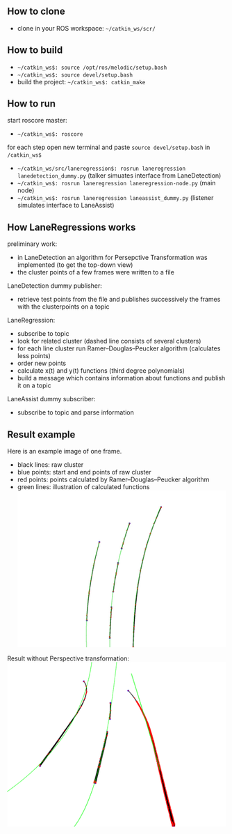 ## How to clone
* clone in your ROS workspace: ``` ~/catkin_ws/scr/ ```

## How to build
* ``` ~/catkin_ws$: source /opt/ros/melodic/setup.bash ```
* ``` ~/catkin_ws$: source devel/setup.bash ```
* build the project: ``` ~/catkin_ws$: catkin_make ```

## How to run
start roscore master:
* ``` ~/catkin_ws$: roscore ```

for each step open new terminal and paste ``` source devel/setup.bash ``` in ``` /catkin_ws$ ```
* ``` ~/catkin_ws/src/laneregression$: rosrun laneregression lanedetection_dummy.py ``` (talker simuates interface from LaneDetection)
* ``` ~/catkin_ws$: rosrun laneregression laneregression-node.py ```  (main node)
* ``` ~/catkin_ws$: rosrun laneregression laneassist_dummy.py ``` (listener simulates interface to LaneAssist)


## How LaneRegressions works

preliminary work:
* in LaneDetection an algorithm for Persepctive Transformation was implemented (to get the top-down view)
* the cluster points of a few frames were written to a file

LaneDetection dummy publisher:
* retrieve test points from the file and publishes successively the frames with the clusterpoints on a topic

LaneRegression:
* subscribe to topic
* look for related cluster (dashed line consists of several clusters)
* for each line cluster run Ramer–Douglas–Peucker algorithm  (calculates less points)
* order new points
* calculate x(t) and y(t) functions (third degree polynomials)
* build a message which contains information about functions and publish it on a topic

LaneAssist dummy subscriber:
* subscribe to topic and parse information

## Result example
Here is an example image of one frame.
* black lines: raw cluster
* blue points: start and end points of raw cluster 
* red points: points calculated by Ramer–Douglas–Peucker algorithm
* green lines: illustration of calculated functions
![result](result.jpg)

Result without Perspective transformation:
![result](result_without_perspect_transf.png)
